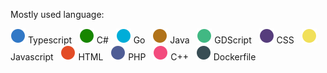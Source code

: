 Mostly used language:

<img src="assets/icon-3178c6.svg" /> Typescript
&nbsp;
<img src="assets/icon-178600.svg" /> C#
&nbsp;
<img src="assets/icon-00ADD8.svg" /> Go 
&nbsp;
<img src="assets/icon-b07219.svg" /> Java
&nbsp;
<img src="assets/icon-41b883.svg" /> GDScript
&nbsp;
<img src="assets/icon-563d7c.svg" /> CSS
&nbsp;
<img src="assets/icon-f1e05a.svg" /> Javascript
&nbsp;
<img src="assets/icon-e34c26.svg" /> HTML
&nbsp;
<img src="assets/icon-4F5D95.svg" /> PHP
&nbsp;
<img src="assets/icon-f34b7d.svg" /> C++
&nbsp;
<img src="assets/icon-384d54.svg" /> Dockerfile
